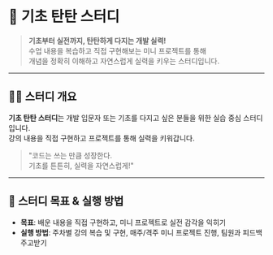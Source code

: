 # 💪 기초 탄탄 스터디

> **기초부터 실전까지, 탄탄하게 다지는 개발 실력!**  
> 수업 내용을 복습하고 직접 구현해보는 미니 프로젝트를 통해  
> 개념을 정확히 이해하고 자연스럽게 실력을 키우는 스터디입니다.

---

## 🧑‍💻 스터디 개요

**기초 탄탄 스터디**는 개발 입문자 또는 기초를 다지고 싶은 분들을 위한 실습 중심 스터디입니다.  
강의 내용을 직접 구현하고 프로젝트를 통해 실력을 키워갑니다.

> "코드는 쓰는 만큼 성장한다.  
> 기초를 튼튼히, 실력을 자연스럽게!"

---

## 🎯 스터디 목표 & 실행 방법

- **목표**: 배운 내용을 직접 구현하고, 미니 프로젝트로 실전 감각을 익히기
- **실행 방법**: 주차별 강의 복습 및 구현, 매주/격주 미니 프로젝트 진행, 팀원과 피드백 주고받기
